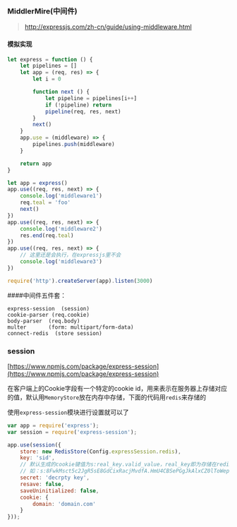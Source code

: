 ### MiddlerMire(中间件) ###
> http://expressjs.com/zh-cn/guide/using-middleware.html

#### 模拟实现
```js
let express = function () {
    let pipelines = []
    let app = (req, res) => {
        let i = 0

        function next () {
            let pipeline = pipelines[i++]
            if (!pipeline) return
            pipeline(req, res, next)
        }
        next()
    }
    app.use = (middleware) => {
        pipelines.push(middleware)
    }

    return app
}

let app = express()
app.use((req, res, next) => {
    console.log('middleware1')
    req.teal = 'foo'
    next()
})
app.use((req, res, next) => {
    console.log('middleware2')
    res.end(req.teal)
})
app.use((req, res, next) => {
    // 这里还是会执行，在expressjs里不会
    console.log('middleware3')
})

require('http').createServer(app).listen(3000)
```

####中间件五件套：
```
express-session  (session)
cookie-parser (req.cookie)
body-parser  (req.body)
multer       (form: multipart/form-data)
connect-redis  (store session)
```

### session ###
[https://www.npmjs.com/package/express-session](https://www.npmjs.com/package/express-session)

在客户端上的Cookie字段有一个特定的cookie id，用来表示在服务器上存储对应的值，默认用`MemoryStore`放在内存中存储，下面的代码用`redis`来存储的

使用`express-session`模块进行设置就可以了


```javascript
var app = require('express');
var session = require('express-session');

app.use(session({
	store: new RedisStore(Config.expressSession.redis),
    key: 'sid',
	// 默认生成的cookie键值为s:real_key.valid_value，real_key即为存储在redis上的key值，valid_value为验证字符串
	// 如：s:8FwkMsct5c2JgR5sE8GdCixRacjMvdfA.HmU4CBSePGgJkAlxCZ0lToWepgk6EvsxYTMHcOMgE6Y
    secret: 'decrpty key', 
    resave: false,  
    saveUninitialized: false,
    cookie: {
		domain: 'domain.com'
	}
}));

```